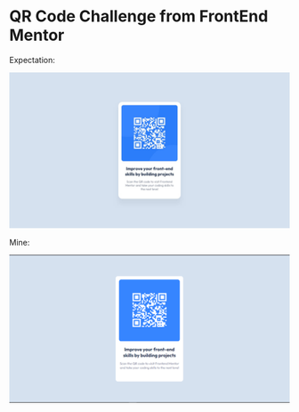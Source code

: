 # QR Code Challenge from FrontEnd Mentor

Expectation:

![alt text](desktop-design.jpg)

Mine:

![alt text](qrCodeFinal.png)